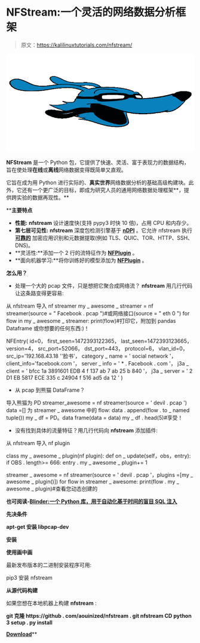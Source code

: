 # NFStream:一个灵活的网络数据分析框架

> 原文：<https://kalilinuxtutorials.com/nfstream/>

[![NFStream : A Flexible Network Data Analysis Framework](img//4066b66efb4d34af7f4dada74af5fc77.png "NFStream : A Flexible Network Data Analysis Framework")](https://1.bp.blogspot.com/--PfpKvLltCs/Xjxz-X9m9DI/AAAAAAAAEwE/dRdBpYjIK-wYgpg4vBWsaYd4MTDMidFRACLcBGAsYHQ/s1600/nfstream%25281%2529.png)

**NFStream** 是一个 Python 包，它提供了快速、灵活、富于表现力的数据结构，旨在使处理**在线**或**离线**网络数据变得既简单又直观。

它旨在成为用 Python 进行实际的、**真实世界**网络数据分析的基础高级构建块。此外，它还有一个更广泛的目标，即成为研究人员的通用网络数据处理框架**，提供跨实验的数据再现性。**

 ****主要特点**

*   **性能:** **nfstream** 设计速度快(支持 pypy3 时快 10 倍)，占用 CPU 和内存少。
*   **第七层可见性:** **nfstream** 深度包检测引擎基于 [**nDPI**](https://github.com/ntop/nDPI) 。它允许 nfstream 执行 [**可靠的**](http://people.ac.upc.edu/pbarlet/papers/ground-truth.pam2014.pdf) 加密应用识别和元数据提取(例如 TLS、QUIC、TOR、HTTP、SSH、DNS)。
*   **灵活性:**添加一个 2 行的流特征作为 [**NFPlugin**](https://nfstream.readthedocs.io/en/latest/plugins.html) 。
*   **面向机器学习:**将你训练好的模型添加为 [**NFPlugin**](https://nfstream.readthedocs.io/en/latest/plugins.html) 。

**怎么用？**

*   处理一个大的 pcap 文件，只是想把它聚合成网络流？ **nfstream** 用几行代码让这条路变得更容易:

从 nfstream 导入 nf streamer
my _ awesome _ streamer = nf streamer(source = " Facebook . pcap ")#或网络接口(source = " eth 0 ")
for flow in my _ awesome _ streamer:
print(flow)#打印它，附加到 pandas Dataframe 或你想要的任何东西:)！

NFEntry(
id=0，
first_seen=1472393122365，
last_seen=1472393123665，
version=4，
src_port=52066，
dst_port=443，
protocol=6，
vlan_id=0，
src_ip='192.168.43.18 ''脸书'，
category _ name = ' social network '，
client_info='facebook.com '，
server _ info = ' * . Facebook . com '，
j3a _ client = ' bfcc 1a 3891601 EDB 4 f 137 ab 7 ab 25 b 840 '，
j3a _ server = ' 2 D1 EB 5817 ECE 335 c 24904 f 516 ad5 da 12 '
)

*   从 pcap 到熊猫 DataFrame？

导入熊猫为 PD
streamer_awesome = nf streamer(source = ' devil . pcap ')
data =[]
为 streamer _ awesome 中的 flow:
data . append(flow . to _ named tuple())
my _ df = PD。data frame(data = data)
my _ df . head(5)#享受！

*   没有找到具体的流量特征？用几行代码向 **nfstream** 添加插件:

从 nfstream 导入 nf plugin

class my _ awesome _ plugin(nf plugin):
def on _ update(self，obs，entry):
if OBS . length>= 666:
entry . my _ awesome _ plugin+= 1

streamer _ awesome = nf streamer(source = ' devil . pcap '，plugins =[my _ awesome _ plugin()])
for flow in streamer _ awesome:
print(flow . my _ awesome _ plugin)#查看您动态创建的

**也可阅读-[Blinder:一个 Python 库，用于自动化基于时间的盲目 SQL 注入](https://kalilinuxtutorials.com/blinder/)**

**先决条件**

**apt-get 安装 libpcap-dev**

**安装**

**使用画中画**

最新发布版本的二进制安装程序可用:

pip3 安装 nfstream

**从源代码构建**

如果您想在本地机器上构建 **nfstream** :

**git 克隆 https://github . com/aouinized/nfstream . git
nfstream CD
python 3 setup . py install**

[**Download**](https://github.com/aouinizied/nfstream)**